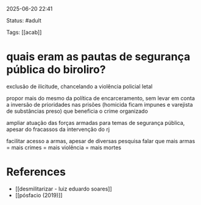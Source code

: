 2025-06-20 22:41

Status: #adult 

Tags: [[acab]]

# quais eram as pautas de segurança pública do biroliro?

exclusão de ilicitude, chancelando a violência policial letal 

propor mais do mesmo da política de encarceramento, sem levar em conta a inversão de prioridades nas prisões (homicida ficam impunes e varejista de substâncias preso) que beneficia o crime organizado

ampliar atuação das forças armadas para temas de segurança pública, apesar do fracassos da intervenção do rj 

facilitar acesso a armas, apesar de diversas pesquisa falar que mais armas = mais crimes = mais violência = mais mortes




# References

- [[desmilitarizar - luiz eduardo soares]]
- [[pósfacio (2019)]]
